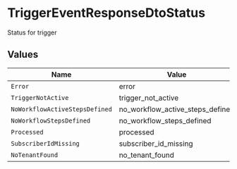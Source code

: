 # TriggerEventResponseDtoStatus

Status for trigger


## Values

| Name                             | Value                            |
| -------------------------------- | -------------------------------- |
| `Error`                          | error                            |
| `TriggerNotActive`               | trigger_not_active               |
| `NoWorkflowActiveStepsDefined`   | no_workflow_active_steps_defined |
| `NoWorkflowStepsDefined`         | no_workflow_steps_defined        |
| `Processed`                      | processed                        |
| `SubscriberIdMissing`            | subscriber_id_missing            |
| `NoTenantFound`                  | no_tenant_found                  |